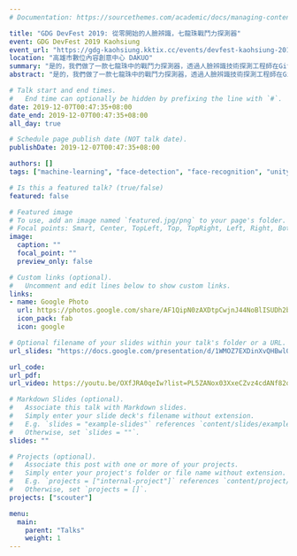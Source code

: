 ```yaml
---
# Documentation: https://sourcethemes.com/academic/docs/managing-content/

title: "GDG DevFest 2019: 從零開始的人臉辨識，七龍珠戰鬥力探測器"
event: GDG DevFest 2019 Kaohsiung 
event_url: "https://gdg-kaohsiung.kktix.cc/events/devfest-kaohsiung-2019"
location: "高雄市數位內容創意中心 DAKUO"
summary: "是的，我們做了一款七龍珠中的戰鬥力探測器，透過人臉辨識技術探測工程師在Github上的的開源貢獻力"
abstract: "是的，我們做了一款七龍珠中的戰鬥力探測器，透過人臉辨識技術探測工程師在Github上的的開源貢獻力。 使用技術包含 Golang，Python, Github API, Face Detection API, Unity AR, Swift."

# Talk start and end times.
#   End time can optionally be hidden by prefixing the line with `#`.
date: 2019-12-07T00:47:35+08:00
date_end: 2019-12-07T00:47:35+08:00
all_day: true

# Schedule page publish date (NOT talk date).
publishDate: 2019-12-07T00:47:35+08:00

authors: []
tags: ["machine-learning", "face-detection", "face-recognition", "unity", "swift", "golang", "github-api", "ar"]

# Is this a featured talk? (true/false)
featured: false

# Featured image
# To use, add an image named `featured.jpg/png` to your page's folder. 
# Focal points: Smart, Center, TopLeft, Top, TopRight, Left, Right, BottomLeft, Bottom, BottomRight.
image:
  caption: ""
  focal_point: ""
  preview_only: false

# Custom links (optional).
#   Uncomment and edit lines below to show custom links.
links:
- name: Google Photo
  url: https://photos.google.com/share/AF1QipN0zAXDtpCwjnJ44NoBlISUDh2bD1HrPIb3zoSbw6ckRgOjP0xA8i9rk5Q9Otnn0w?key=aC01d2xUOEZDczdHdFl6VS1lNjB6THRNT1Jnc3dR
  icon_pack: fab
  icon: google

# Optional filename of your slides within your talk's folder or a URL.
url_slides: "https://docs.google.com/presentation/d/1WMOZ7EXDinXvQHBwl08KaFQVYKktq_4eOlEvXlzZtcY/edit#slide=id.g6c2194b22d_2_35"

url_code:
url_pdf:
url_video: https://youtu.be/OXfJRA0qeIw?list=PL5ZANox03XxeCZvz4cdANf82qm5Z2S2ZR&t=103

# Markdown Slides (optional).
#   Associate this talk with Markdown slides.
#   Simply enter your slide deck's filename without extension.
#   E.g. `slides = "example-slides"` references `content/slides/example-slides.md`.
#   Otherwise, set `slides = ""`.
slides: ""

# Projects (optional).
#   Associate this post with one or more of your projects.
#   Simply enter your project's folder or file name without extension.
#   E.g. `projects = ["internal-project"]` references `content/project/deep-learning/index.md`.
#   Otherwise, set `projects = []`.
projects: ["scouter"]

menu:
  main:
    parent: "Talks"
    weight: 1
---
```

